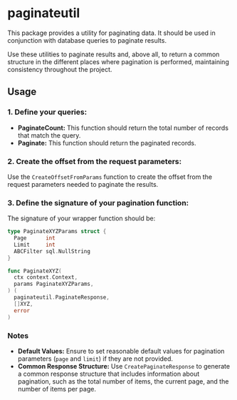 # paginateutil

This package provides a utility for paginating data. It should be used in conjunction with database queries to paginate results.

Use these utilities to paginate results and, above all, to return a common structure in the different places where pagination is performed, maintaining consistency throughout the project.

## Usage

### 1. Define your queries:

- **PaginateCount:** This function should return the total number of records that match the query.
- **Paginate:** This function should return the paginated records.

### 2. Create the offset from the request parameters:

Use the `CreateOffsetFromParams` function to create the offset from the request parameters needed to paginate the results.

### 3. Define the signature of your pagination function:

The signature of your wrapper function should be:

```go
type PaginateXYZParams struct {
  Page      int
  Limit     int
  ABCFilter sql.NullString
}

func PaginateXYZ(
  ctx context.Context,
  params PaginateXYZParams,
) (
  paginateutil.PaginateResponse,
  []XYZ,
  error
)
```

### Notes

- **Default Values:** Ensure to set reasonable default values for pagination parameters (`page` and `limit`) if they are not provided.
- **Common Response Structure:** Use `CreatePaginateResponse` to generate a common response structure that includes information about pagination, such as the total number of items, the current page, and the number of items per page.

